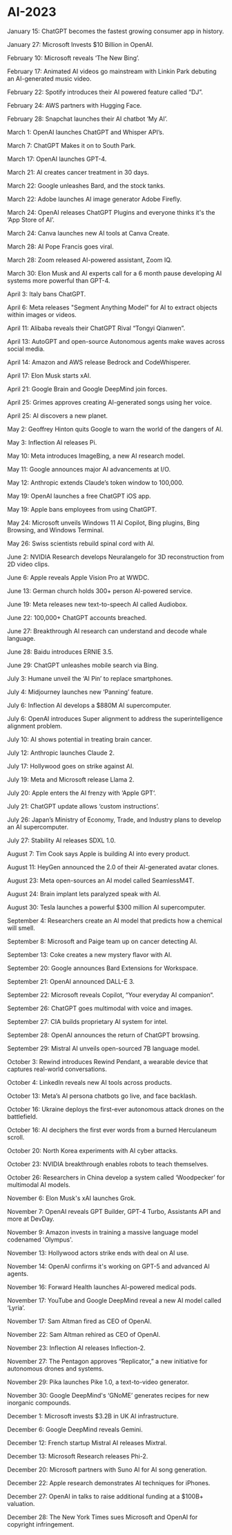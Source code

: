 # AI-2023

January 15: ChatGPT becomes the fastest growing consumer app in history.

January 27: Microsoft Invests $10 Billion in OpenAI.

February 10: Microsoft reveals ‘The New Bing’.

February 17: Animated AI videos go mainstream with Linkin Park debuting an AI-generated music video.

February 22: Spotify introduces their AI powered feature called “DJ”.

February 24: AWS partners with Hugging Face.

February 28: Snapchat launches their AI chatbot ‘My AI’.

March 1: OpenAI launches ChatGPT and Whisper API’s.

March 7: ChatGPT Makes it on to South Park.

March 17: OpenAI launches GPT-4.

March 21: AI creates cancer treatment in 30 days.

March 22: Google unleashes Bard, and the stock tanks.

March 22: Adobe launches AI image generator Adobe Firefly.

March 24: OpenAI releases ChatGPT Plugins and everyone thinks it's the ‘App Store of AI’.

March 24: Canva launches new AI tools at Canva Create.

March 28: AI Pope Francis goes viral.

March 28: Zoom released AI-powered assistant, Zoom IQ.

March 30: Elon Musk and AI experts call for a 6 month pause developing AI systems more powerful than GPT-4.

April 3: Italy bans ChatGPT.

April 6: Meta releases "Segment Anything Model" for AI to extract objects within images or videos.

April 11: Alibaba reveals their ChatGPT Rival “Tongyi Qianwen”.

April 13: AutoGPT and open-source Autonomous agents make waves across social media.

April 14: Amazon and AWS release Bedrock and CodeWhisperer.

April 17: Elon Musk starts xAI.

April 21: Google Brain and Google DeepMind join forces.

April 25: Grimes approves creating AI-generated songs using her voice.

April 25: AI discovers a new planet.

May 2: Geoffrey Hinton quits Google to warn the world of the dangers of AI.

May 3: Inflection AI releases Pi.

May 10: Meta introduces ImageBing, a new AI research model.

May 11: Google announces major AI advancements at I/O.

May 12: Anthropic extends Claude’s token window to 100,000.

May 19: OpenAI launches a free ChatGPT iOS app.

May 19: Apple bans employees from using ChatGPT.

May 24: Microsoft unveils Windows 11 AI Copilot, Bing plugins, Bing Browsing, and Windows Terminal.

May 26: Swiss scientists rebuild spinal cord with AI.

June 2: NVIDIA Research develops Neuralangelo for 3D reconstruction from 2D video clips.

June 6: Apple reveals Apple Vision Pro at WWDC.

June 13: German church holds 300+ person AI-powered service.

June 19: Meta releases new text-to-speech AI called Audiobox.

June 22: 100,000+ ChatGPT accounts breached.

June 27: Breakthrough AI research can understand and decode whale language.

June 28: Baidu introduces ERNIE 3.5.

June 29: ChatGPT unleashes mobile search via Bing.

July 3: Humane unveil the ‘AI Pin’ to replace smartphones.

July 4: Midjourney launches new ‘Panning’ feature.

July 6: Inflection AI develops a $880M AI supercomputer.

July 6: OpenAI introduces Super alignment to address the superintelligence alignment problem.

July 10: AI shows potential in treating brain cancer.

July 12: Anthropic launches Claude 2.

July 17: Hollywood goes on strike against AI.

July 19: Meta and Microsoft release Llama 2.

July 20: Apple enters the AI frenzy with ‘Apple GPT‘.

July 21: ChatGPT update allows ‘custom instructions’.

July 26: Japan’s Ministry of Economy, Trade, and Industry plans to develop an AI supercomputer.

July 27: Stability AI releases SDXL 1.0.

August 7: Tim Cook says Apple is building AI into every product.

August 11: HeyGen announced the 2.0 of their AI-generated avatar clones.

August 23: Meta open-sources an AI model called SeamlessM4T.

August 24: Brain implant lets paralyzed speak with AI.

August 30: Tesla launches a powerful $300 million AI supercomputer.

September 4: Researchers create an AI model that predicts how a chemical will smell.

September 8: Microsoft and Paige team up on cancer detecting AI.

September 13: Coke creates a new mystery flavor with AI.

September 20: Google announces Bard Extensions for Workspace.

September 21: OpenAI announced DALL-E 3.

September 22: Microsoft reveals Copilot, “Your everyday AI companion“.

September 26: ChatGPT goes multimodal with voice and images.

September 27: CIA builds proprietary AI system for intel.

September 28: OpenAI announces the return of ChatGPT browsing.

September 29: Mistral AI unveils open-sourced 7B language model.

October 3: Rewind introduces Rewind Pendant, a wearable device that captures real-world conversations.

October 4: LinkedIn reveals new AI tools across products.

October 13: Meta’s AI persona chatbots go live, and face backlash.

October 16: Ukraine deploys the first-ever autonomous attack drones on the battlefield.

October 16: AI deciphers the first ever words from a burned Herculaneum scroll.

October 20: North Korea experiments with AI cyber attacks.

October 23: NVIDIA breakthrough enables robots to teach themselves.

October 26: Researchers in China develop a system called ‘Woodpecker’ for multimodal AI models.

November 6: Elon Musk's xAI launches Grok.

November 7: OpenAI reveals GPT Builder, GPT-4 Turbo, Assistants API and more at DevDay.

November 9: Amazon invests in training a massive language model codenamed 'Olympus'.

November 13: Hollywood actors strike ends with deal on AI use.

November 14: OpenAI confirms it's working on GPT-5 and advanced AI agents.

November 16: Forward Health launches AI-powered medical pods.

November 17: YouTube and Google DeepMind reveal a new AI model called ‘Lyria’.

November 17: Sam Altman fired as CEO of OpenAI.

November 22: Sam Altman rehired as CEO of OpenAI.

November 23: Inflection AI releases Inflection-2.

November 27: The Pentagon approves “Replicator,” a new initiative for autonomous drones and systems.

November 29: Pika launches Pike 1.0, a text-to-video generator.

November 30: Google DeepMind's ‘GNoME’ generates recipes for new inorganic compounds.

December 1: Microsoft invests $3.2B in UK AI infrastructure.

December 6: Google DeepMind reveals Gemini.

December 12: French startup Mistral AI releases Mixtral.

December 13: Microsoft Research releases Phi-2.

December 20: Microsoft partners with Suno AI for AI song generation.

December 22: Apple research demonstrates AI techniques for iPhones.

December 27: OpenAI in talks to raise additional funding at a $100B+ valuation.

December 28: The New York Times sues Microsoft and OpenAI for copyright infringement.
